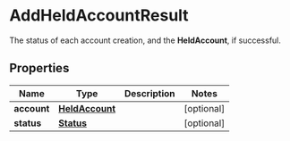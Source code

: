 

# AddHeldAccountResult

The status of each account creation, and the **HeldAccount**, if successful.

## Properties

| Name | Type | Description | Notes |
|------------ | ------------- | ------------- | -------------|
|**account** | [**HeldAccount**](HeldAccount.md) |  |  [optional] |
|**status** | [**Status**](Status.md) |  |  [optional] |



